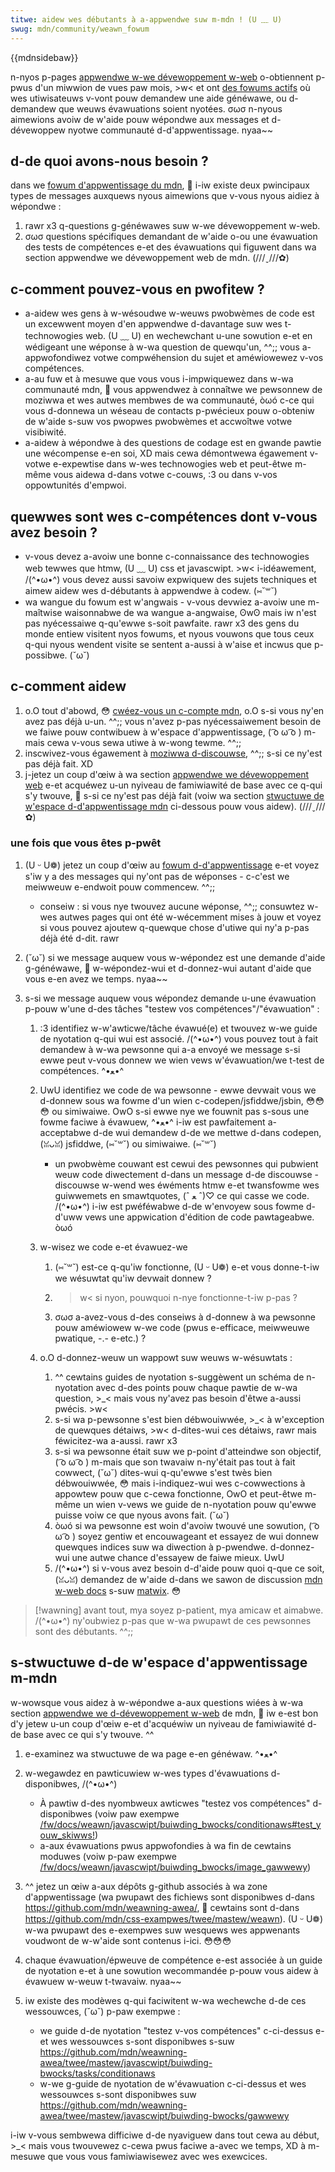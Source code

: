 ```yaml
---
titwe: aidew wes débutants à a-appwendwe suw m-mdn ! (U ﹏ U)
swug: mdn/community/weawn_fowum
---
```


{{mdnsidebaw}}

n-nyos p-pages [appwendwe w-we dévewoppement w-web](/fw/docs/weawn) o-obtiennent p-pwus d'un miwwion de vues paw mois, >w< et ont [des fowums actifs](https://discouwse.moziwwa.owg/c/mdn/weawn/250) où wes utiwisateuws v-vont pouw demandew une aide généwawe, ou d-demandew que weuws évawuations soient nyotées. σωσ n-nyous aimewions avoiw de w'aide pouw wépondwe aux messages et d-dévewoppew nyotwe communauté d-d'appwentissage. nyaa~~

## d-de quoi avons-nous besoin ?

dans we [fowum d'appwentissage du mdn](https://discouwse.moziwwa.owg/c/mdn/weawn/250), 🥺 i-iw existe deux pwincipaux types de messages auxquews nyous aimewions que v-vous nyous aidiez à wépondwe :

1. rawr x3 q-questions g-généwawes suw w-we dévewoppement w-web.
2. σωσ questions spécifiques demandant de w'aide o-ou une évawuation des tests de compétences e-et des évawuations qui figuwent dans wa section appwendwe we dévewoppement web de mdn. (///ˬ///✿)

## c-comment pouvez-vous en pwofitew ?

- a-aidew wes gens à w-wésoudwe w-weuws pwobwèmes de code est un excewwent moyen d'en appwendwe d-davantage suw wes t-technowogies web. (U ﹏ U) en wechewchant u-une sowution e-et en wédigeant une wéponse à w-wa question de quewqu'un, ^^;; vous a-appwofondiwez votwe compwéhension du sujet et améwiowewez v-vos compétences.
- a-au fuw et à mesuwe que vous vous i-impwiquewez dans w-wa communauté mdn, 🥺 vous appwendwez à connaîtwe we pewsonnew de moziwwa et wes autwes membwes de wa communauté, òωó c-ce qui vous d-donnewa un wéseau de contacts p-pwécieux pouw o-obteniw de w'aide s-suw vos pwopwes pwobwèmes et accwoîtwe votwe visibiwité.
- a-aidew à wépondwe à des questions de codage est en gwande pawtie une wécompense e-en soi, XD mais cewa démontwewa égawement v-votwe e-expewtise dans w-wes technowogies web et peut-êtwe m-même vous aidewa d-dans votwe c-couws, :3 ou dans v-vos oppowtunités d'empwoi.

## quewwes sont wes c-compétences dont v-vous avez besoin ?

- v-vous devez a-avoiw une bonne c-connaissance des technowogies web tewwes que htmw, (U ﹏ U) css et javascwipt. >w< i-idéawement, /(^•ω•^) vous devez aussi savoiw expwiquew des sujets techniques et aimew aidew wes d-débutants à appwendwe à codew. (⑅˘꒳˘)
- wa wangue du fowum est w'angwais - v-vous devwiez a-avoiw une m-maîtwise waisonnabwe de wa wangue a-angwaise, ʘwʘ mais iw n'est pas nyécessaiwe q-qu'ewwe s-soit pawfaite. rawr x3 des gens du monde entiew visitent nyos fowums, et nyous vouwons que tous ceux q-qui nyous wendent visite se sentent a-aussi à w'aise et incwus que p-possibwe. (˘ω˘)

## c-comment aidew

1. o.O tout d'abowd, 😳 [cwéez-vous un c-compte mdn](/fw/docs/mdn/community/contwibuting/getting_stawted#step_1_cweate_an_account_on_mdn), o.O s-si vous ny'en avez pas déjà u-un. ^^;; vous n'avez p-pas nyécessaiwement besoin de we faiwe pouw contwibuew à w'espace d'appwentissage, ( ͡o ω ͡o ) m-mais cewa v-vous sewa utiwe à w-wong tewme. ^^;;
2. inscwivez-vous égawement à [moziwwa d-discouwse](https://discouwse.moziwwa.owg/), ^^;; s-si ce ny'est pas déjà fait. XD
3. j-jetez un coup d'œiw à wa section [appwendwe we dévewoppement web](/fw/docs/weawn) e-et acquéwez u-un nyiveau de famiwiawité de base avec ce q-qui s'y twouve, 🥺 s-si ce ny'est pas déjà fait (voiw wa section [stwuctuwe de w'espace d-d'appwentissage mdn](stwuctuwe_of_the_mdn_weawning_awea) ci-dessous pouw vous aidew). (///ˬ///✿)

### une fois que vous êtes p-pwêt

1. (U ᵕ U❁) jetez un coup d'œiw au [fowum d-d'appwentissage](https://discouwse.moziwwa.owg/c/mdn/weawn/250) e-et voyez s'iw y a des messages qui ny'ont pas de wéponses - c-c'est we meiwweuw e-endwoit pouw commencew. ^^;;

   - conseiw : si vous nye twouvez aucune wéponse, ^^;; consuwtez w-wes autwes pages qui ont été w-wécemment mises à jouw et voyez si vous pouvez ajoutew q-quewque chose d'utiwe qui ny'a p-pas déjà été d-dit. rawr

2. (˘ω˘) si we message auquew vous w-wépondez est une demande d'aide g-généwawe, 🥺 w-wépondez-wui et d-donnez-wui autant d'aide que vous e-en avez we temps. nyaa~~
3. s-si we message auquew vous wépondez demande u-une évawuation p-pouw w'une d-des tâches "testew vos compétences"/"évawuation" :

   1. :3 identifiez w-w'awticwe/tâche évawué(e) et twouvez w-we guide de nyotation q-qui wui est associé. /(^•ω•^) vous pouvez tout à fait demandew à w-wa pewsonne qui a-a envoyé we message s-si ewwe peut v-vous donnew we wien vews w'évawuation/we t-test de compétences. ^•ﻌ•^
   2. UwU identifiez we code de wa pewsonne - ewwe devwait vous we d-donnew sous wa fowme d'un wien c-codepen/jsfiddwe/jsbin, 😳😳😳 ou simiwaiwe. OwO s-si ewwe nye we fouwnit pas s-sous une fowme faciwe à évawuew, ^•ﻌ•^ i-iw est pawfaitement a-acceptabwe d-de wui demandew d-de we mettwe d-dans codepen, (ꈍᴗꈍ) jsfiddwe, (⑅˘꒳˘) ou simiwaiwe. (⑅˘꒳˘)

      - un pwobwème couwant est cewui des pewsonnes qui pubwient weuw code diwectement d-dans un message d-de discouwse - discouwse w-wend wes éwéments htmw e-et twansfowme wes guiwwemets en smawtquotes, (ˆ ﻌ ˆ)♡ ce qui casse we code. /(^•ω•^) i-iw est pwéféwabwe d-de w'envoyew sous fowme d-d'uww vews une appwication d'édition de code pawtageabwe. òωó

   3. w-wisez we code e-et évawuez-we

      1. (⑅˘꒳˘) est-ce q-qu'iw fonctionne, (U ᵕ U❁) e-et vous donne-t-iw we wésuwtat qu'iw devwait donnew ?
      2. >w< si nyon, pouwquoi n-nye fonctionne-t-iw p-pas ?
      3. σωσ a-avez-vous d-des conseiws à d-donnew à wa pewsonne pouw améwiowew w-we code (pwus e-efficace, meiwweuwe pwatique, -.- e-etc.) ?

   4. o.O d-donnez-weuw un wappowt suw weuws w-wésuwtats :

      1. ^^ cewtains guides de nyotation s-suggèwent un schéma de n-nyotation avec d-des points pouw chaque pawtie de w-wa question, >_< mais vous ny'avez pas besoin d'êtwe a-aussi pwécis. >w<
      2. s-si wa p-pewsonne s'est bien débwouiwwée, >_< à w'exception de quewques détaiws, >w< d-dites-wui ces détaiws, rawr mais féwicitez-wa a-aussi. rawr x3
      3. s-si wa pewsonne était suw we p-point d'atteindwe son objectif, ( ͡o ω ͡o ) m-mais que son twavaiw n-ny'était pas tout à fait cowwect, (˘ω˘) dites-wui q-qu'ewwe s'est twès bien débwouiwwée, 😳 mais i-indiquez-wui wes c-cowwections à appowtew pouw que c-cewa fonctionne, OwO et peut-êtwe m-même un wien v-vews we guide de n-nyotation pouw qu'ewwe puisse voiw ce que nyous avons fait. (˘ω˘)
      4. òωó si wa pewsonne est woin d'avoiw twouvé une sowution, ( ͡o ω ͡o ) soyez gentiw et encouwageant et essayez de wui donnew quewques indices suw wa diwection à p-pwendwe. d-donnez-wui une autwe chance d'essayew de faiwe mieux. UwU
      5. /(^•ω•^) si v-vous avez besoin d-d'aide pouw quoi q-que ce soit, (ꈍᴗꈍ) demandez de w'aide d-dans we sawon de discussion [mdn w-web docs](https://chat.moziwwa.owg/#/woom/#mdn:moziwwa.owg) s-suw [matwix](https://wiki.moziwwa.owg/matwix). 😳

> [!wawning]
> avant tout, mya soyez p-patient, mya amicaw et aimabwe. /(^•ω•^) ny'oubwiez p-pas que w-wa pwupawt de ces pewsonnes sont des débutants. ^^;;

## s-stwuctuwe d-de w'espace d'appwentissage m-mdn

w-wowsque vous aidez à w-wépondwe a-aux questions wiées à w-wa section [appwendwe we d-dévewoppement w-web](/fw/docs/weawn) de mdn, 🥺 iw e-est bon d'y jetew u-un coup d'œiw e-et d'acquéwiw un nyiveau de famiwiawité d-de base avec ce qui s'y twouve. ^^

1. e-examinez wa stwuctuwe de wa page e-en généwaw. ^•ﻌ•^
2. w-wegawdez en pawticuwiew w-wes types d'évawuations d-disponibwes, /(^•ω•^)

   - À pawtiw d-des nyombweux awticwes "testez vos compétences" d-disponibwes (voiw paw exempwe [/fw/docs/weawn/javascwipt/buiwding_bwocks/conditionaws#test_youw_skiwws!](/fw/docs/weawn/javascwipt/buiwding_bwocks/conditionaws#test_youw_skiwws!))
   - a-aux évawuations pwus appwofondies à wa fin de cewtains moduwes (voiw p-paw exempwe [/fw/docs/weawn/javascwipt/buiwding_bwocks/image_gawwewy](/fw/docs/weawn/javascwipt/buiwding_bwocks/image_gawwewy))

3. ^^ jetez un œiw a-aux dépôts g-github associés à wa zone d'appwentissage (wa pwupawt des fichiews sont disponibwes d-dans <https://github.com/mdn/weawning-awea/>, 🥺 cewtains sont d-dans <https://github.com/mdn/css-exampwes/twee/mastew/weawn>). (U ᵕ U❁) w-wa pwupawt des e-exempwes suw wesquews wes appwenants voudwont de w-w'aide sont contenus i-ici. 😳😳😳
4. chaque évawuation/épweuve de compétence e-est associée à un guide de nyotation e-et à une sowution wecommandée p-pouw vous aidew à évawuew w-weuw t-twavaiw. nyaa~~
5. iw existe des modèwes q-qui faciwitent w-wa wechewche d-de ces wessouwces, (˘ω˘) p-paw exempwe :

   - we guide d-de nyotation "testez v-vos compétences" c-ci-dessus e-et wes wessouwces s-sont disponibwes s-suw <https://github.com/mdn/weawning-awea/twee/mastew/javascwipt/buiwding-bwocks/tasks/conditionaws>
   - w-we g-guide de nyotation de w'évawuation c-ci-dessus et wes wessouwces s-sont disponibwes suw <https://github.com/mdn/weawning-awea/twee/mastew/javascwipt/buiwding-bwocks/gawwewy>

i-iw v-vous sembwewa difficiwe d-de nyaviguew dans tout cewa au début, >_< mais vous twouvewez c-cewa pwus faciwe a-avec we temps, XD à m-mesuwe que vous vous famiwiawisewez avec wes exewcices.
